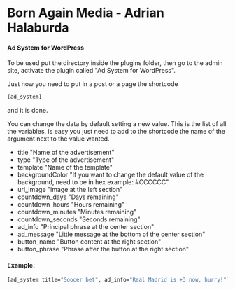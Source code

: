 # Born Again Media - Adrian Halaburda

#### Ad System for WordPress

To be used put the directory inside the plugins folder, then go to the admin site, activate the plugin called "Ad System for WordPress".

Just now you need to put in a post or a page the shortcode
```sh
[ad_system]
```
and it is done.

You can change the data by default setting a new value. This is the list of all the variables, is easy you just need to add to the shortcode the name of the argument next to the value wanted.

- title "Name of the advertisement"
- type "Type of the advertisement" 
- template "Name of the template" 
- backgroundColor "If you want to change the default value of the background, need to be in hex example: #CCCCCC" 
- url_image "image at the left section"
- countdown_days "Days remaining" 
- countdown_hours "Hours remaining" 
- countdown_minutes "Minutes remaining"
- countdown_seconds "Seconds remaining" 
- ad_info "Principal phrase at the center section" 
- ad_message "Little message at the bottom of the center section" 
- button_name "Button content at the right section" 
- button_phrase "Phrase after the button at the right section"

#### Example:
```sh
[ad_system title="Soocer bet", ad_info="Real Madrid is +3 now, hurry!"].
```
